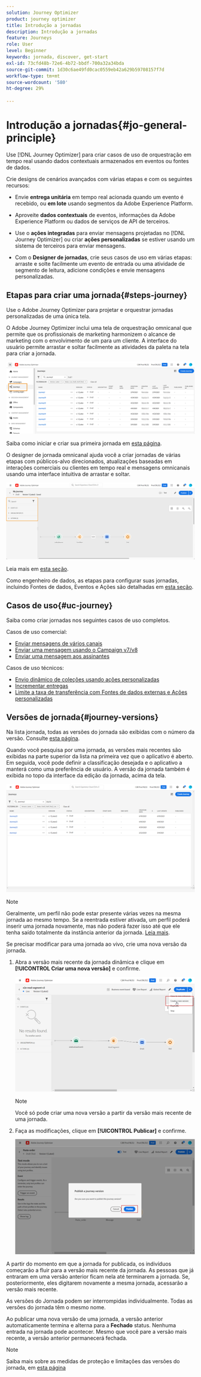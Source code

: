 ```yaml
---
solution: Journey Optimizer
product: journey optimizer
title: Introdução a jornadas
description: Introdução a jornadas
feature: Journeys
role: User
level: Beginner
keywords: jornada, discover, get-start
exl-id: 73cfd48b-72e6-4b72-bbdf-700a32a34bda
source-git-commit: 1d30c6ae49fd0cac0559eb42a629b59708157f7d
workflow-type: tm+mt
source-wordcount: '580'
ht-degree: 29%

---
```



# Introdução a jornadas{#jo-general-principle}

Use [!DNL Journey Optimizer] para criar casos de uso de orquestração em tempo real usando dados contextuais armazenados em eventos ou fontes de dados.

Crie designs de cenários avançados com várias etapas e com os seguintes recursos:

* Envie **entrega unitária** em tempo real acionada quando um evento é recebido, ou **em lote** usando segmentos da Adobe Experience Platform.

* Aproveite **dados contextuais** de eventos, informações da Adobe Experience Platform ou dados de serviços de API de terceiros.

* Use o **ações integradas** para enviar mensagens projetadas no [!DNL Journey Optimizer] ou criar **ações personalizadas** se estiver usando um sistema de terceiros para enviar mensagens.

* Com o **Designer de jornadas**, crie seus casos de uso em várias etapas: arraste e solte facilmente um evento de entrada ou uma atividade de segmento de leitura, adicione condições e envie mensagens personalizadas.

## Etapas para criar uma jornada{#steps-journey}

Use o Adobe Journey Optimizer para projetar e orquestrar jornadas personalizadas de uma única tela.

O Adobe Journey Optimizer inclui uma tela de orquestração omnicanal que permite que os profissionais de marketing harmonizem o alcance de marketing com o envolvimento de um para um cliente. A interface do usuário permite arrastar e soltar facilmente as atividades da paleta na tela para criar a jornada.

![](assets/interface-journeys.png)

Saiba como iniciar e criar sua primeira jornada em [esta página](journey-gs.md).

O designer de jornada omnicanal ajuda você a criar jornadas de várias etapas com públicos-alvo direcionados, atualizações baseadas em interações comerciais ou clientes em tempo real e mensagens omnicanais usando uma interface intuitiva de arrastar e soltar.

![](assets/journey38.png)

Leia mais em [esta seção](using-the-journey-designer.md).

Como engenheiro de dados, as etapas para configurar suas jornadas, incluindo Fontes de dados, Eventos e Ações são detalhadas em [esta seção](../configuration/about-data-sources-events-actions.md).


## Casos de uso{#uc-journey}

Saiba como criar jornadas nos seguintes casos de uso completos.

Casos de uso comercial:

* [Enviar mensagens de vários canais](journeys-uc.md)
* [Enviar uma mensagem usando o Campaign v7/v8](ajo-ac.md)
* [Enviar uma mensagem aos assinantes](message-to-subscribers-uc.md)

Casos de uso técnicos:

* [Envio dinâmico de coleções usando ações personalizadas](collections.md)
* [Incrementar entregas](ramp-up-deliveries-uc.md)
* [Limite a taxa de transferência com Fontes de dados externas e Ações personalizadas](limit-throughput.md)

## Versões de jornada{#journey-versions}

Na lista jornada, todas as versões do jornada são exibidas com o número da versão. Consulte [esta página](../building-journeys/using-the-journey-designer.md).

Quando você pesquisa por uma jornada, as versões mais recentes são exibidas na parte superior da lista na primeira vez que o aplicativo é aberto. Em seguida, você pode definir a classificação desejada e o aplicativo a manterá como uma preferência de usuário. A versão da jornada também é exibida no topo da interface da edição da jornada, acima da tela.

![](assets/journeyversions1.png)

>[!NOTE]
>
>Geralmente, um perfil não pode estar presente várias vezes na mesma jornada ao mesmo tempo. Se a reentrada estiver ativada, um perfil poderá inserir uma jornada novamente, mas não poderá fazer isso até que ele tenha saído totalmente da instância anterior da jornada. [Leia mais](end-journey.md).

Se precisar modificar para uma jornada ao vivo, crie uma nova versão da jornada.

1. Abra a versão mais recente da jornada dinâmica e clique em **[!UICONTROL Criar uma nova versão]** e confirme.

   ![](assets/journeyversions2.png)

   >[!NOTE]
   >
   >Você só pode criar uma nova versão a partir da versão mais recente de uma jornada.

1. Faça as modificações, clique em **[!UICONTROL Publicar]** e confirme.

   ![](assets/journeyversions3.png)

A partir do momento em que a jornada for publicada, os indivíduos começarão a fluir para a versão mais recente da jornada. As pessoas que já entraram em uma versão anterior ficam nela até terminarem a jornada. Se, posteriormente, eles digitarem novamente a mesma jornada, acessarão a versão mais recente.

As versões do Jornada podem ser interrompidas individualmente. Todas as versões do jornada têm o mesmo nome.

Ao publicar uma nova versão de uma jornada, a versão anterior automaticamente termina e alterna para a **Fechado** status. Nenhuma entrada na jornada pode acontecer. Mesmo que você pare a versão mais recente, a versão anterior permanecerá fechada.

>[!NOTE]
>
>Saiba mais sobre as medidas de proteção e limitações das versões do jornada, em [esta página](../start/guardrails.md#journey-versions-limitations)